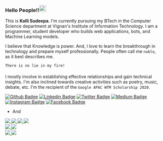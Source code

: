 ### Hello People!!<img src="https://github.com/TheDudeThatCode/TheDudeThatCode/blob/master/Assets/Handshake.gif" width="22px"> 
This is **Kolli Sudeepa**.  I'm currently pursuing my BTech in the Computer Science department at Vignan's Institute of Information Technology. I am a programmer, student developer who builds web applications, bots, and Machine Learning models.             
  
I believe that Knowledge is power. And, I love to learn the breakthrough in technology and prepare myself professionally. People often call me `noble`, as it best describes me.
   
`There is no lie in my fire!`              
  
####  
I mostly involve in establishing effective relationships and gain technical insights. I'm also inclined towards creative activities such as poetry, music, debate, etc.
I'm the recipient of the `Google APAC WTM Scholarship 2020`.   
      

[![Github Badge](https://img.shields.io/badge/Sudeepa_noble-blue?style=social&logo=Github&link=https://github.com/SudeepaNoble)](https://github.com/SudeepaNoble)
[![Linkedin Badge](https://img.shields.io/badge/-Kolli%20Sudeepa-blue?style=social&logo=Linkedin&logoColor=blue&link=https://www.linkedin.com/in/sudeepanoble/)]([https://www.linkedin.com/in/sudeepanoble/)
[![Twitter Badge](https://img.shields.io/badge/-@i_sudeepa-1ca0f1?style=social&logo=twitter&logoColor=blue&link=https://twitter.com/i_sudeepa)](https://twitter.com/i_sudeepa)
[![Medium Badge](https://img.shields.io/badge/@sudeepa-blue?style=social&logo=Medium&link=https://medium.com/@sudeepa.kolli)](https://sudeepa-kolli.medium.com/)  
[![Instagram Badge](https://img.shields.io/badge/-Kolli%20Sudeepa-blue?style=social&logo=Instagram&link=https://www.instagram.com/i_noble.sudeepa/)](https://www.instagram.com/i_noble.sudeepa/)
[![Facebook Badge](https://img.shields.io/badge/-Kolli%20Sudeepa-blue?style=social&logo=Facebook&link=https://m.facebook.com/sudeepa.kolli)](https://m.facebook.com/sudeepa.kolli)  
  
- And       

<a href=https://dsc.community.dev/events/details/developer-student-clubs-vignans-institute-of-information-technology-presents-30daysofgooglecloud-intro/>
   <img src=https://img.shields.io/badge/GoogleCloud-Facilitator-brightgreen> 
</a>  
<a href=https://vignanvizag.acm.org/index.html>
   <img src=https://img.shields.io/badge/ACMVIIT-ViceChair-brightgreen>
</a>
<a href=https://dscviit2020.web.app/team/>
   <img src=https://img.shields.io/badge/PR-DSCVIIT-brightgreen>
</a>
<a href=https://twitter.com/GDGVizag>
   <img src=https://img.shields.io/badge/GDGVizag-Developing_Team-brightgreen>
</a>
</br>
<a href=https://www.girlscript.tech/home>
   <img src=https://img.shields.io/badge/GirlScript_Vizag-Techinical_Team-brightgreen>
</a>
<a href=https://auth.geeksforgeeks.org/college/vignans-institute-of-information-technology-viit-visakhapatnam>
   <img src=https://img.shields.io/badge/GeeksforGeeks-Campus_Mantri-brightgreen>
</a>
</br>
<a href=https://www.linkedin.com/in/smartbridge-educational-services-6755ab119/>
   <img src=https://img.shields.io/badge/SmartBridge-ML_Intern-brightgreen>
</a>
<a href=https://twitter.com/WTMVizag>
   <img src=https://img.shields.io/badge/WTMVizag-Volunteer-brightgreen>
</a> 

